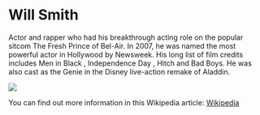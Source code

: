 # Will Smith

Actor and rapper who had his breakthrough acting role on the popular sitcom The Fresh Prince of Bel-Air. In 2007, he was named the most powerful actor in Hollywood by Newsweek. His long list of film credits includes Men in Black , Independence Day , Hitch and Bad Boys. He was also cast as the Genie in the Disney live-action remake of Aladdin.

![](https://upload.wikimedia.org/wikipedia/commons/thumb/3/3f/TechCrunch_Disrupt_2019_%2848834434641%29_%28cropped%29.jpg/161px-TechCrunch_Disrupt_2019_%2848834434641%29_%28cropped%29.jpg)

You can find out more information in this Wikipedia article: [Wikipedia](https://pl.wikipedia.org/wiki/Will_Smith)

